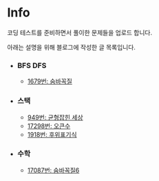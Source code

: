 # Info

코딩 테스트를 준비하면서 풀이한 문제들을 업로드 합니다.

아래는 설명을 위해 블로그에 작성한 글 목록입니다.

* ### BFS DFS
  *  [1679번: 숨바꼭질](https://velog.io/@gabujwb/C-%EB%B0%B1%EC%A4%80-1697%EB%B2%88-%EC%88%A8%EB%B0%94%EA%BC%AD%EC%A7%88)
* ### 스택
  * [949번: 균형잡힌 세상](https://velog.io/@gabujwb/C-%EB%B0%B1%EC%A4%80-4949%EB%B2%88-%EA%B7%A0%ED%98%95%EC%9E%A1%ED%9E%8C-%EC%84%B8%EC%83%81)
  * [17298번: 오큰수](https://velog.io/@gabujwb/%EC%95%8C%EA%B3%A0%EB%A6%AC%EC%A6%98-%EB%B0%B1%EC%A4%80-17298%EB%B2%88-%EC%98%A4%ED%81%B0%EC%88%98)
  * [1918번: 후위표기식](https://velog.io/@gabujwb/%EC%95%8C%EA%B3%A0%EB%A6%AC%EC%A6%98-%EB%B0%B1%EC%A4%80-1918%EB%B2%88-%ED%9B%84%EC%9C%84%ED%91%9C%EA%B8%B0%EC%8B%9D)
* ### 수학
  * [17087번: 숨바꼭질6](https://velog.io/@gabujwb/%EC%95%8C%EA%B3%A0%EB%A6%AC%EC%A6%98-%EB%B0%B1%EC%A4%80-17087%EB%B2%88-%EC%88%A8%EB%B0%94%EA%BC%AD%EC%A7%88-6)
